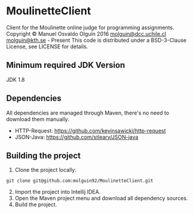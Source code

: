 # MoulinetteClient

Client for the Moulinette online judge for programming assignments.
Copyright © Manuel Osvaldo Olguín 2016 <molguin@dcc.uchile.cl> <molguin@kth.se> - Present
This code is distributed under a BSD-3-Clause License, see LICENSE for details.

## Minimum required JDK Version

JDK 1.8

## Dependencies

All dependencies are managed through Maven, there's no need to download them manually.

- HTTP-Request: https://github.com/kevinsawicki/http-request
- JSON-Java: https://github.com/stleary/JSON-java

## Building the project

1. Clone the project locally:

```git clone git@github.com:molguin92/MoulinetteClient.git```

2. Import the project into Intellij IDEA.
3. Open the Maven project menu and download all dependency sources.
4. Build the project.
